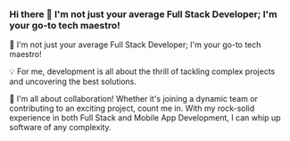 ### Hi there 👋 I'm not just your average Full Stack Developer; I'm your go-to tech maestro!

🎨 I'm not just your average Full Stack Developer; I'm your go-to tech maestro!

💡 For me, development is all about the thrill of tackling complex projects and uncovering the best solutions.

👥 I'm all about collaboration! Whether it's joining a dynamic team or contributing to an exciting project, count me in. With my rock-solid experience in both Full Stack and Mobile App Development, I can whip up software of any complexity. 
